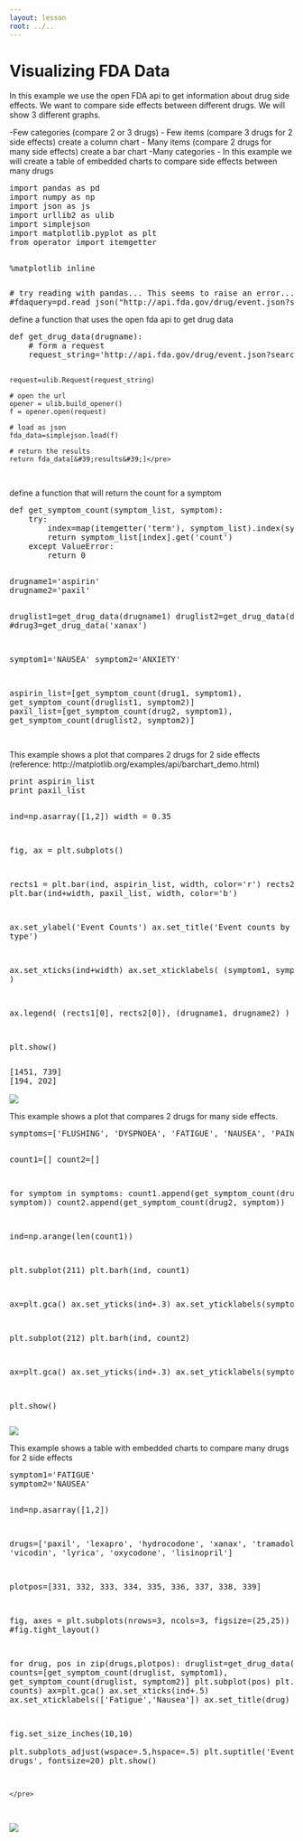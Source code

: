 ```yaml
---
layout: lesson
root: ../..
---
```


# Visualizing FDA Data 


<div>
<p>In this example we use the open FDA api to get information about drug side effects. We want to compare side effects between different drugs. We will show 3 different graphs.</p>
<p>-Few categories (compare 2 or 3 drugs) - Few items (compare 3 drugs for 2 side effects) create a column chart - Many items (compare 2 drugs for many side effects) create a bar chart -Many categories - In this example we will create a table of embedded charts to compare side effects between many drugs</p>
</div>


<div class="in">
<pre>import pandas as pd
import numpy as np
import json as js
import urllib2 as ulib
import simplejson
import matplotlib.pyplot as plt
from operator import itemgetter

%matplotlib inline </pre>
</div>


<div class="in">
<pre># try reading with pandas... This seems to raise an error...
#fdaquery=pd.read_json(&#34;http://api.fda.gov/drug/event.json?search=patient.drug.openfda.pharm_class_epc:\&#34;nonsteroidal+anti-inflammatory+drug\&#34;&amp;count=patient.reaction.reactionmeddrapt.exact&#34;)</pre>
</div>


<div>
<p>define a function that uses the open fda api to get drug data</p>
</div>


<div class="in">
<pre>def get_drug_data(drugname):
    # form a request
    request_string=&#39;http://api.fda.gov/drug/event.json?search=patient.drug.medicinalproduct:&#39;+drugname+&#39;+AND+receivedate:[2012-01-01+TO+2012-12-31]&amp;count=patient.reaction.reactionmeddrapt.exact&#39;
    
    request=ulib.Request(request_string)

    # open the url
    opener = ulib.build_opener()
    f = opener.open(request)

    # load as json
    fda_data=simplejson.load(f)
    
    # return the results
    return fda_data[&#39;results&#39;]</pre>
</div>


<div>
<p>define a function that will return the count for a symptom</p>
</div>


<div class="in">
<pre>def get_symptom_count(symptom_list, symptom):
    try:
        index=map(itemgetter(&#39;term&#39;), symptom_list).index(symptom)
        return symptom_list[index].get(&#39;count&#39;)
    except ValueError:
        return 0
    </pre>
</div>


<div class="in">
<pre>drugname1=&#39;aspirin&#39;
drugname2=&#39;paxil&#39;

druglist1=get_drug_data(drugname1)
druglist2=get_drug_data(drugname2)
#drug3=get_drug_data(&#39;xanax&#39;)

symptom1=&#39;NAUSEA&#39;
symptom2=&#39;ANXIETY&#39;

aspirin_list=[get_symptom_count(drug1, symptom1), get_symptom_count(druglist1, symptom2)]
paxil_list=[get_symptom_count(drug2, symptom1), get_symptom_count(druglist2, symptom2)]

</pre>
</div>


<div>
<p>This example shows a plot that compares 2 drugs for 2 side effects (reference: http://matplotlib.org/examples/api/barchart_demo.html)</p>
</div>


<div class="in">
<pre>print aspirin_list
print paxil_list

ind=np.asarray([1,2])
width = 0.35 

fig, ax = plt.subplots()

rects1 = plt.bar(ind, aspirin_list, width, color=&#39;r&#39;)
rects2 = plt.bar(ind+width, paxil_list, width, color=&#39;b&#39;)

ax.set_ylabel(&#39;Event Counts&#39;)
ax.set_title(&#39;Event counts by drug type&#39;)

ax.set_xticks(ind+width)
ax.set_xticklabels( (symptom1, symptom2) )

ax.legend( (rects1[0], rects2[0]), (drugname1, drugname2) )

plt.show()</pre>
</div>

<div class="out">
<pre>[1451, 739]
[194, 202]

<img src="../../intermediate/python/datavis/04-dataviz-fda_files/intermediate/python/datavis/04-dataviz-fda_10_1.png">
</pre>
</div>


<div>
<p>This example shows a plot that compares 2 drugs for many side effects.</p>
</div>


<div class="in">
<pre>symptoms=[&#39;FLUSHING&#39;, &#39;DYSPNOEA&#39;, &#39;FATIGUE&#39;, &#39;NAUSEA&#39;, &#39;PAIN&#39;, &#39;DIZZINESS&#39;]

count1=[]
count2=[]

for symptom in symptoms:
    count1.append(get_symptom_count(drug1, symptom))
    count2.append(get_symptom_count(drug2, symptom))
    
ind=np.arange(len(count1))
                  
plt.subplot(211)
plt.barh(ind, count1)

ax=plt.gca()
ax.set_yticks(ind+.3)
ax.set_yticklabels(symptoms)

plt.subplot(212)
plt.barh(ind, count2)

ax=plt.gca()
ax.set_yticks(ind+.3)
ax.set_yticklabels(symptoms)

plt.show()</pre>
</div>

<div class="out">
<pre>
<img src="../../intermediate/python/datavis/04-dataviz-fda_files/intermediate/python/datavis/04-dataviz-fda_12_0.png">
</pre>
</div>


<div>
<p>This example shows a table with embedded charts to compare many drugs for 2 side effects</p>
</div>


<div class="in">
<pre>symptom1=&#39;FATIGUE&#39;
symptom2=&#39;NAUSEA&#39;

ind=np.asarray([1,2])

drugs=[&#39;paxil&#39;, &#39;lexapro&#39;, &#39;hydrocodone&#39;, &#39;xanax&#39;, &#39;tramadol&#39;, &#39;vicodin&#39;, &#39;lyrica&#39;, &#39;oxycodone&#39;, &#39;lisinopril&#39;]

plotpos=[331, 332, 333, 334, 335, 336, 337, 338, 339]

fig, axes = plt.subplots(nrows=3, ncols=3, figsize=(25,25))
#fig.tight_layout()

for drug, pos in zip(drugs,plotpos):
    druglist=get_drug_data(drug)
    counts=[get_symptom_count(druglist, symptom1), get_symptom_count(druglist, symptom2)]
    plt.subplot(pos)
    plt.bar(ind, counts)
    ax=plt.gca()
    ax.set_xticks(ind+.5)
    ax.set_xticklabels([&#39;Fatigue&#39;,&#39;Nausea&#39;])
    ax.set_title(drug)
    
    
fig.set_size_inches(10,10)    
plt.subplots_adjust(wspace=.5,hspace=.5)
plt.suptitle(&#39;Event counts for drugs&#39;, fontsize=20)
plt.show()
            
            
    
    </pre>
</div>

<div class="out">
<pre>
<img src="../../intermediate/python/datavis/04-dataviz-fda_files/intermediate/python/datavis/04-dataviz-fda_14_0.png">
</pre>
</div>


<div class="in">
<pre></pre>
</div>
